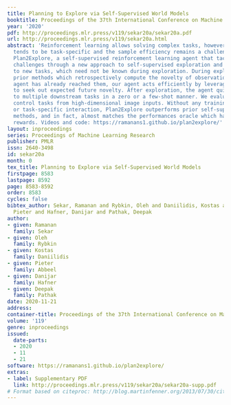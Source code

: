 ```yaml
---
title: Planning to Explore via Self-Supervised World Models
booktitle: Proceedings of the 37th International Conference on Machine Learning
year: '2020'
pdf: http://proceedings.mlr.press/v119/sekar20a/sekar20a.pdf
url: http://proceedings.mlr.press/v119/sekar20a.html
abstract: 'Reinforcement learning allows solving complex tasks, however, the learning
  tends to be task-specific and the sample efficiency remains a challenge. We present
  Plan2Explore, a self-supervised reinforcement learning agent that tackles both these
  challenges through a new approach to self-supervised exploration and fast adaptation
  to new tasks, which need not be known during exploration. During exploration, unlike
  prior methods which retrospectively compute the novelty of observations after the
  agent has already reached them, our agent acts efficiently by leveraging planning
  to seek out expected future novelty. After exploration, the agent quickly adapts
  to multiple downstream tasks in a zero or a few-shot manner. We evaluate on challenging
  control tasks from high-dimensional image inputs. Without any training supervision
  or task-specific interaction, Plan2Explore outperforms prior self-supervised exploration
  methods, and in fact, almost matches the performances oracle which has access to
  rewards. Videos and code: https://ramanans1.github.io/plan2explore/'
layout: inproceedings
series: Proceedings of Machine Learning Research
publisher: PMLR
issn: 2640-3498
id: sekar20a
month: 0
tex_title: Planning to Explore via Self-Supervised World Models
firstpage: 8583
lastpage: 8592
page: 8583-8592
order: 8583
cycles: false
bibtex_author: Sekar, Ramanan and Rybkin, Oleh and Daniilidis, Kostas and Abbeel,
  Pieter and Hafner, Danijar and Pathak, Deepak
author:
- given: Ramanan
  family: Sekar
- given: Oleh
  family: Rybkin
- given: Kostas
  family: Daniilidis
- given: Pieter
  family: Abbeel
- given: Danijar
  family: Hafner
- given: Deepak
  family: Pathak
date: 2020-11-21
address: 
container-title: Proceedings of the 37th International Conference on Machine Learning
volume: '119'
genre: inproceedings
issued:
  date-parts:
  - 2020
  - 11
  - 21
software: https://ramanans1.github.io/plan2explore/
extras:
- label: Supplementary PDF
  link: http://proceedings.mlr.press/v119/sekar20a/sekar20a-supp.pdf
# Format based on citeproc: http://blog.martinfenner.org/2013/07/30/citeproc-yaml-for-bibliographies/
---
```

